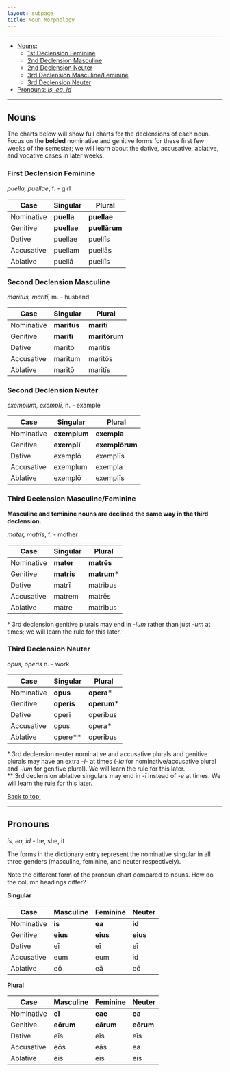 ```yaml
---
layout: subpage
title: Noun Morphology
---
```


***

- [Nouns](#nouns):
  - [1st Declension Feminine](#first-declension-feminine)
  - [2nd Declension Masculine](#second-declension-masculine)
  - [2nd Declension Neuter](#second-declension-neuter)
  - [3rd Declension Masculine/Feminine](#third-declension-masculinefeminine)
  - [3rd Declension Neuter](#third-declension-neuter)  
- [Pronouns: *is, ea, id*](#pronouns)

***

## Nouns

The charts below will show full charts for the declensions of each noun. Focus on the **bolded** nominative and genitive forms for these first few weeks of the semester; we will learn about the dative, accusative, ablative, and vocative cases in later weeks.

### First Declension Feminine

*puella, puellae*, f. - girl

| Case      | Singular |Plural |
| ----------- | ----------- | ----------- |
| Nominative    | **puella**       | **puellae**       |
| Genitive   | **puellae**        | **puellārum**       |
| Dative   | puellae        | puellīs      |
| Accusative   | puellam        | puellās      |
| Ablative   | puellā        | puellīs        |

### Second Declension Masculine

*maritus, maritī*, m. - husband

| Case      | Singular |Plural |
| ----------- | ----------- | ----------- |
| Nominative    | **maritus**       | **maritī**       |
| Genitive   | **maritī**        | **maritōrum**       |
| Dative   | maritō        | maritīs      |
| Accusative   | maritum        | maritōs      |
| Ablative   | maritō        | maritīs        |

### Second Declension Neuter

*exemplum, exemplī*, n. - example

| Case      | Singular |Plural |
| ----------- | ----------- | ----------- |
| Nominative    | **exemplum**       | **exempla**       |
| Genitive   | **exemplī**        | **exemplōrum**       |
| Dative   | exemplō        | exemplīs      |
| Accusative   | exemplum        | exempla      |
| Ablative   | exemplō        | exemplīs        |

### Third Declension Masculine/Feminine

**Masculine and feminine nouns are declined the same way in the third declension.**

*mater, matris*, f. - mother

| Case      | Singular |Plural |
| ----------- | ----------- | ----------- |
| Nominative    | **mater**      | **matrēs**       |
| Genitive   | **matris**        | **matrum**\*       |
| Dative   | matrī        | matribus      |
| Accusative   | matrem        | matrēs      |
| Ablative   | matre        | matribus        |

\* 3rd declension genitive plurals may end in *-ium* rather than just *-um* at times; we will learn the rule for this later.

### Third Declension Neuter

*opus, operis* n. - work

| Case      | Singular |Plural |
| ----------- | ----------- | ----------- |
| Nominative    | **opus**      | **opera**\*       |
| Genitive   | **operis**        | **operum**\*       |
| Dative   | operī        | operibus      |
| Accusative   | opus        | opera\*      |
| Ablative   | opere\*\*        | operibus        |

\* 3rd declension neuter nominative and accusative plurals and genitive plurals may have an extra *-i-* at times (*-ia* for nominative/accusative plural and *-ium* for genitive plural). We will learn the rule for this later.  
\*\* 3rd declension ablative singulars may end in *-ī* instead of *-e* at times. We will learn the rule for this later.

[Back to top.](#top)

***

## Pronouns

*is, ea, id* - he, she, it

The forms in the dictionary entry represent the nominative singular in all three genders (masculine, feminine, and neuter respectively).

Note the different form of the pronoun chart compared to nouns. How do the column headings differ?

**Singular**

| Case      | Masculine |Feminine |Neuter |
| ----------- | ----------- | ----------- | ----------- |
| Nominative    | **is**       | **ea**       |**id**       |
| Genitive   | **eius**        | **eius**  |**eius**  |
| Dative   | eī        | eī  |eī  |
| Accusative   | eum        | eum  |id  |
| Ablative   | eō        | eā  |eō  |

**Plural**

| Case      | Masculine |Feminine |Neuter |
| ----------- | ----------- | ----------- | ----------- |
| Nominative    | **eī**       | **eae**       |**ea**       |
| Genitive   | **eōrum**        | **eārum**  |**eōrum**  |
| Dative   | eīs        | eīs  |eīs  |
| Accusative   | eōs        | eās  |ea  |
| Ablative   | eīs        | eīs  |eīs  |
